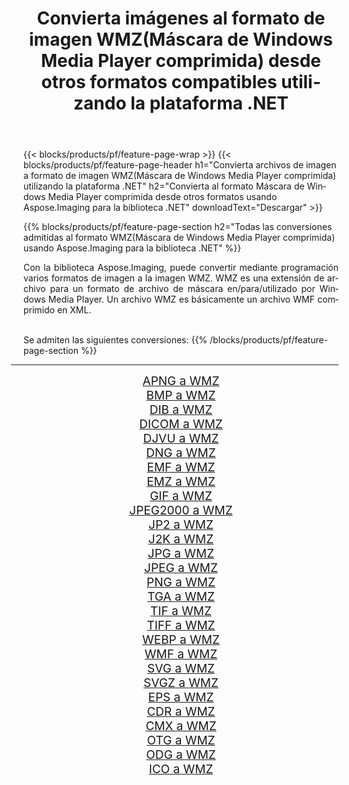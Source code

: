 ﻿---
title: Convierta imágenes al formato de imagen WMZ(Máscara de Windows Media Player comprimida) desde otros formatos compatibles utilizando la plataforma .NET 
weight: 3920
url: /es/net/conversion/to/wmz 
lang: es
langdirlevel: 2
locales: zh-hans,ja,it,ru,de,es,fr,nl,id,lt,pl,pt,vi,tr,ko,zh-hant,ar,hi,th,sv,cs,uk,he
description: Usando Aspose.Imaging para la biblioteca .NET, es fácil convertir a WMZ(Máscara de Windows Media Player comprimida) desde otros formatos de imagen compatibles
---

{{< blocks/products/pf/feature-page-wrap >}}
{{< blocks/products/pf/feature-page-header h1="Convierta archivos de imagen a formato de imagen WMZ(Máscara de Windows Media Player comprimida) utilizando la plataforma .NET" h2="Convierta al formato Máscara de Windows Media Player comprimida desde otros formatos usando Aspose.Imaging para la biblioteca .NET" downloadText="Descargar" >}}


{{% blocks/products/pf/feature-page-section  h2="Todas las conversiones admitidas al formato WMZ(Máscara de Windows Media Player comprimida) usando Aspose.Imaging para la biblioteca .NET" %}}
<p align=justify>Con la biblioteca Aspose.Imaging, puede convertir mediante programación varios formatos de imagen a la imagen WMZ. WMZ es una extensión de archivo para un formato de archivo de máscara en/para/utilizado por Windows Media Player. Un archivo WMZ es básicamente un archivo WMF comprimido en XML. </p>
<br/>
Se admiten las siguientes conversiones:
{{% /blocks/products/pf/feature-page-section %}}
<div class="container-fluid productfamilypage bg-gray">
    <div class="convertypes bg-gray agp-content section">
        <div class="container">
		<hr style="margin-left:-20px;"/>
		<div class="row other-converters" style="gap: 10px;font-size: 19px;text-align:center;">
		    <div class='col-md-2 other-converter remove-lp remove-rp'><a href="/imaging/es/net/conversion/apng-to-wmz" style="padding:15px;">APNG a WMZ</a></div>
<div class='col-md-2 other-converter remove-lp remove-rp'><a href="/imaging/es/net/conversion/bmp-to-wmz" style="padding:15px;">BMP a WMZ</a></div>
<div class='col-md-2 other-converter remove-lp remove-rp'><a href="/imaging/es/net/conversion/dib-to-wmz" style="padding:15px;">DIB a WMZ</a></div>
<div class='col-md-2 other-converter remove-lp remove-rp'><a href="/imaging/es/net/conversion/dicom-to-wmz" style="padding:15px;">DICOM a WMZ</a></div>
<div class='col-md-2 other-converter remove-lp remove-rp'><a href="/imaging/es/net/conversion/djvu-to-wmz" style="padding:15px;">DJVU a WMZ</a></div>
<div class='col-md-2 other-converter remove-lp remove-rp'><a href="/imaging/es/net/conversion/dng-to-wmz" style="padding:15px;">DNG a WMZ</a></div>
<div class='col-md-2 other-converter remove-lp remove-rp'><a href="/imaging/es/net/conversion/emf-to-wmz" style="padding:15px;">EMF a WMZ</a></div>
<div class='col-md-2 other-converter remove-lp remove-rp'><a href="/imaging/es/net/conversion/emz-to-wmz" style="padding:15px;">EMZ a WMZ</a></div>
<div class='col-md-2 other-converter remove-lp remove-rp'><a href="/imaging/es/net/conversion/gif-to-wmz" style="padding:15px;">GIF a WMZ</a></div>
<div class='col-md-2 other-converter remove-lp remove-rp'><a href="/imaging/es/net/conversion/jpeg2000-to-wmz" style="padding:15px;">JPEG2000 a WMZ</a></div>
<div class='col-md-2 other-converter remove-lp remove-rp'><a href="/imaging/es/net/conversion/jp2-to-wmz" style="padding:15px;">JP2 a WMZ</a></div>
<div class='col-md-2 other-converter remove-lp remove-rp'><a href="/imaging/es/net/conversion/j2k-to-wmz" style="padding:15px;">J2K a WMZ</a></div>
<div class='col-md-2 other-converter remove-lp remove-rp'><a href="/imaging/es/net/conversion/jpg-to-wmz" style="padding:15px;">JPG a WMZ</a></div>
<div class='col-md-2 other-converter remove-lp remove-rp'><a href="/imaging/es/net/conversion/jpeg-to-wmz" style="padding:15px;">JPEG a WMZ</a></div>
<div class='col-md-2 other-converter remove-lp remove-rp'><a href="/imaging/es/net/conversion/png-to-wmz" style="padding:15px;">PNG a WMZ</a></div>
<div class='col-md-2 other-converter remove-lp remove-rp'><a href="/imaging/es/net/conversion/tga-to-wmz" style="padding:15px;">TGA a WMZ</a></div>
<div class='col-md-2 other-converter remove-lp remove-rp'><a href="/imaging/es/net/conversion/tif-to-wmz" style="padding:15px;">TIF a WMZ</a></div>
<div class='col-md-2 other-converter remove-lp remove-rp'><a href="/imaging/es/net/conversion/tiff-to-wmz" style="padding:15px;">TIFF a WMZ</a></div>
<div class='col-md-2 other-converter remove-lp remove-rp'><a href="/imaging/es/net/conversion/webp-to-wmz" style="padding:15px;">WEBP a WMZ</a></div>
<div class='col-md-2 other-converter remove-lp remove-rp'><a href="/imaging/es/net/conversion/wmf-to-wmz" style="padding:15px;">WMF a WMZ</a></div>
<div class='col-md-2 other-converter remove-lp remove-rp'><a href="/imaging/es/net/conversion/svg-to-wmz" style="padding:15px;">SVG a WMZ</a></div>
<div class='col-md-2 other-converter remove-lp remove-rp'><a href="/imaging/es/net/conversion/svgz-to-wmz" style="padding:15px;">SVGZ a WMZ</a></div>
<div class='col-md-2 other-converter remove-lp remove-rp'><a href="/imaging/es/net/conversion/eps-to-wmz" style="padding:15px;">EPS a WMZ</a></div>
<div class='col-md-2 other-converter remove-lp remove-rp'><a href="/imaging/es/net/conversion/cdr-to-wmz" style="padding:15px;">CDR a WMZ</a></div>
<div class='col-md-2 other-converter remove-lp remove-rp'><a href="/imaging/es/net/conversion/cmx-to-wmz" style="padding:15px;">CMX a WMZ</a></div>
<div class='col-md-2 other-converter remove-lp remove-rp'><a href="/imaging/es/net/conversion/otg-to-wmz" style="padding:15px;">OTG a WMZ</a></div>
<div class='col-md-2 other-converter remove-lp remove-rp'><a href="/imaging/es/net/conversion/odg-to-wmz" style="padding:15px;">ODG a WMZ</a></div>
<div class='col-md-2 other-converter remove-lp remove-rp'><a href="/imaging/es/net/conversion/ico-to-wmz" style="padding:15px;">ICO a WMZ</a></div>
                </div>
        </div>
    </div>
</div>
<br/>

